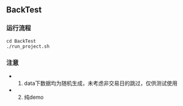 ## BackTest

### 运行流程
```
cd BackTest
./run_project.sh
```

### 注意
- 1. data下数据均为随机生成，未考虑非交易日的跳过，仅供测试使用
- 2. 纯demo